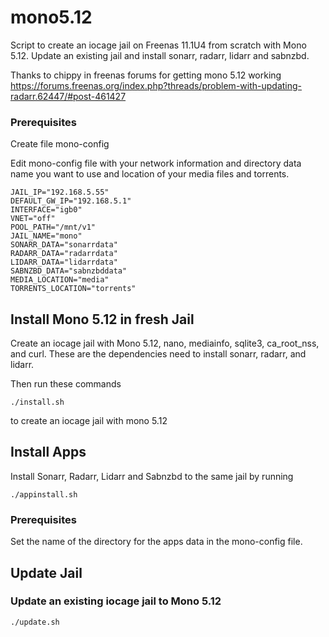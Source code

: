 # mono5.12

Script to create an iocage jail on Freenas 11.1U4 from scratch with Mono 5.12. Update an existing jail and install sonarr, radarr, lidarr and sabnzbd.  

Thanks to chippy in freenas forums for getting mono 5.12 working https://forums.freenas.org/index.php?threads/problem-with-updating-radarr.62447/#post-461427

### Prerequisites
Create file mono-config

Edit mono-config file with your network information and directory data name you want to use and location of your media files and torrents.
```
JAIL_IP="192.168.5.55"
DEFAULT_GW_IP="192.168.5.1"
INTERFACE="igb0"
VNET="off"
POOL_PATH="/mnt/v1"
JAIL_NAME="mono"
SONARR_DATA="sonarrdata"
RADARR_DATA="radarrdata"
LIDARR_DATA="lidarrdata"
SABNZBD_DATA="sabnzbddata"
MEDIA_LOCATION="media"
TORRENTS_LOCATION="torrents"
```
## Install Mono 5.12 in fresh Jail

Create an iocage jail with Mono 5.12, nano, mediainfo, sqlite3, ca_root_nss, and curl. These are the dependencies need to install sonarr, radarr, and lidarr.

Then run these commands
```
./install.sh
```
to create an iocage jail with mono 5.12

## Install Apps
Install Sonarr, Radarr, Lidarr and Sabnzbd to the same jail by running
```
./appinstall.sh
```
### Prerequisites
Set the name of the directory for the apps data in the mono-config file.

## Update Jail

### Update an existing iocage jail to Mono 5.12

```
./update.sh
```
